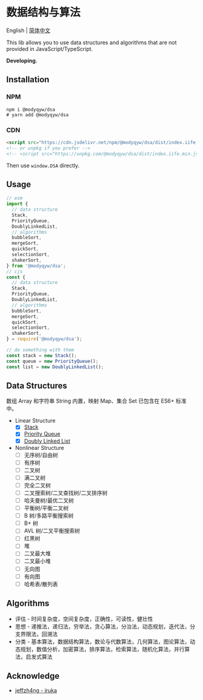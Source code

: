 # 数据结构与算法

English | [简体中文](./README.zh-Hans.md)

This lib allows you to use data structures and algorithms that are not provided in JavaScript/TypeScript.

**Developing.**

## Installation

### NPM

```shell
npm i @modyqyw/dsa
# yarn add @modyqyw/dsa
```

### CDN

```html
<script src="https://cdn.jsdelivr.net/npm/@modyqyw/dsa/dist/index.iife.min.js"></script>
<!-- or unpkg if you prefer -->
<!-- <script src="https://unpkg.com/@modyqyw/dsa/dist/index.iife.min.js"></script> -->
```

Then use `window.DSA` directly.

## Usage

```javascript
// esm
import {
  // data structure
  Stack,
  PriorityQueue,
  DoublyLinkedList,
  // algorithms
  bubbleSort,
  mergeSort,
  quickSort,
  selectionSort,
  shakerSort,
} from '@modyqyw/dsa';
// cjs
const {
  // data structure
  Stack,
  PriorityQueue,
  DoublyLinkedList,
  // algorithms
  bubbleSort,
  mergeSort,
  quickSort,
  selectionSort,
  shakerSort,
} = require('@modyqyw/dsa');

// do something with them
const stack = new Stack();
const queue = new PriorityQueue();
const list = new DoublyLinkedList();

```

## Data Structures

数组 Array 和字符串 String 内置，映射 Map、集合 Set 已包含在 ES6+ 标准中。

- Linear Structure
  - [x] [Stack](./src/stack/index.ts)
  - [x] [Priority Queue](./src/priority-queue/index.ts)
  - [x] [Doubly Linked List](./src/doubly-linked-list/index.ts)
- Nonlinear Structure
  - [ ] 无序树/自由树
  - [ ] 有序树
  - [ ] 二叉树
  - [ ] 满二叉树
  - [ ] 完全二叉树
  - [ ] 二叉搜索树/二叉查找树/二叉排序树
  - [ ] 哈夫曼树/最优二叉树
  - [ ] 平衡树/平衡二叉树
  - [ ] B 树/多路平衡搜索树
  - [ ] B+ 树
  - [ ] AVL 树/二叉平衡搜索树
  - [ ] 红黑树
  - [ ] 堆
  - [ ] 二叉最大堆
  - [ ] 二叉最小堆
  - [ ] 无向图
  - [ ] 有向图
  - [ ] 哈希表/散列表

## Algorithms

- 评估 - 时间复杂度，空间复杂度，正确性，可读性，健壮性
- 思想 - 递推法，递归法，穷举法，贪心算法，分治法，动态规划，迭代法，分支界限法，回溯法
- 分类 - 基本算法，数据结构算法，数论与代数算法，几何算法，图论算法，动态规划，数值分析，加密算法，排序算法，检索算法，随机化算法，并行算法，启发式算法

## Acknowledge

- [jeffzh4ng - iruka](https://github.com/jeffzh4ng/iruka)
